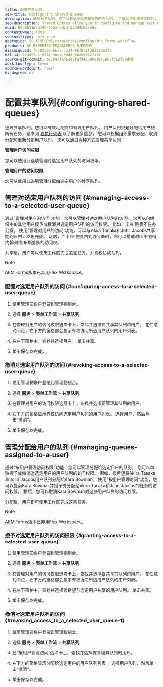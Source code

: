 ```yaml
---
title: 配置共享队列
seo-title: Configuring Shared Queues
description: 通过共享队列，您可以有效地配置和管理用户队列。 了解如何配置共享队列。
seo-description: Shared Queues allow you to configure and manage user queues effectively. Learn how to configure shared queues.
uuid: 69ab611d-334b-40a5-bd2d-533d4cb25eda
contentOwner: admin
content-type: reference
geptopics: SG_AEMFORMS/categories/configuring_forms_workflow
products: SG_EXPERIENCEMANAGER/6.5/FORMS
discoiquuid: fc403a60-b635-4334-9bf8-2f3d2036b2f3
exl-id: 5f4467c1-0f3f-4dc6-9bd5-98259f327295
source-git-commit: b220adf6fa3e9faf94389b9a9416b7fca2f89d9d
workflow-type: tm+mt
source-wordcount: '652'
ht-degree: 0%

---
```


# 配置共享队列{#configuring-shared-queues}

通过共享队列，您可以有效地配置和管理用户队列。 用户队列只是分配给用户的所有任务，请参阅 [要执行列表](https://help.adobe.com/en_US/livecycle/11.0/WorkspaceHelp/WS92d06802c76abadb-2b6ab502126beb6ba2f-7ffc.2.html) 以了解更多信息。 您可以根据组织需求分配、取消分配和重新分配用户队列。 您可以通过两种方式管理共享队列：

**管理用户访问权限**

您可以使用此选项管理对选定用户队列的访问权限。

**管理用户的访问权限**

您可以使用此选项管理分配给选定用户的共享队列。

## 管理对选定用户队列的访问 {#managing-access-to-a-selected-user-queue}

通过“管理对用户的访问”功能，您可以管理对选定用户队列的访问。 您可以向组织中的其他用户授予或撤消对选定用户队列的访问权限。 比如，卡拉·鲍曼不在办公室。 使用“管理对用户的访问”功能，可以与Akira Tanaka和John Jacobs共享她的队列，以便完成。 之后，当卡拉·鲍曼回到办公室时，你可以撤销对田中明和约翰·雅各布斯排队的访问权。

共享后，用户可以使用工作区完成这些任务，并有权访问队列。

>[!NOTE]
>
>AEM Forms版本已弃用Flex Workspace。

### 配置对选定用户队列的访问 {#configuring-access-to-a-selected-user-queue}

1. 使用管理员帐户登录到管理控制台。
1. 选择 **服务** > **表单工作流** > **共享队列**.

1. 在管理对用户的访问权限选项卡上，查找并选择要共享其队列的用户。 在任意时间点，右下方的窗格都会显示有权访问所选用户队列的用户列表。
1. 在左下窗格中，查找并选择用户。 单击共享。
1. 单击保存以完成。

### 撤消对选定用户队列的访问 {#revoking-access-to-a-selected-user-queue}

1. 使用管理员帐户登录到管理控制台。
1. 选择 **服务** > **表单工作流** > **共享队列**.

1. 在管理对用户的访问权限选项卡上，查找并选择要管理其队列的用户。
1. 右下方的窗格显示有权访问选定用户队列的用户列表。 选择用户，然后单击“撤消”。
1. 单击保存以完成。

## 管理分配给用户的队列 {#managing-queues-assigned-to-a-user}

通过“按用户管理访问权限”功能，您可以管理分配给选定用户的队列。 您可以单独授予或撤消对选定用户的用户队列的访问权限。 例如，您希望将Akira Tanaka和John Jacobs用户队列分配给Kara Bowman。 使用“按用户管理访问”功能，您可以搜索Kara Bowman并授予对分配给Akira Tanaka和John Jacobs的任务的访问权限。 稍后，您可以撤消Kara Bowman对这些用户队列的访问权限。

分配后，用户即可使用工作区完成这些任务。

>[!NOTE]
>
>AEM Forms版本已弃用Flex Workspace。

### 授予对选定用户队列的访问权限 {#granting-access-to-a-selected-user-queue}

1. 使用管理员帐户登录到管理控制台。
1. 选择 **服务** > **表单工作流** > **共享队列**.

1. 在管理对用户的访问权限选项卡上，查找并选择要共享其队列的用户。 在任意时间点，右下方的窗格都会显示有权访问所选用户队列的用户列表。
1. 在左下窗格中，查找并选择您希望与选定用户共享的用户队列。 单击共享。
1. 单击保存以完成。

### 撤消对选定用户队列的访问 {#revoking_access_to_a_selected_user_queue-1}

1. 使用管理员帐户登录到管理控制台。
1. 选择 **服务** > **表单工作流** > **共享队列**.

1. 在“按用户管理访问”选项卡上，查找并选择要管理其队列的用户。
1. 右下方的窗格显示分配给选定用户的用户队列列表。 选择用户队列，然后单击“撤消”。
1. 单击保存以完成。
